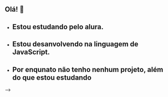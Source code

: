 ## Olá! 👋

- ## Estou estudando pelo alura.
- ## Estou desanvolvendo na linguagem de JavaScript.
- ## Por enqunato não tenho nenhum projeto, além do que estou estudando
-->
